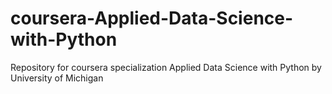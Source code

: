 # coursera-Applied-Data-Science-with-Python
Repository for coursera specialization Applied Data Science with Python by University of Michigan
